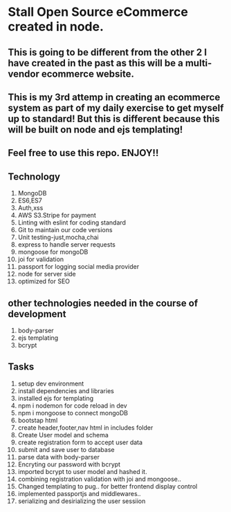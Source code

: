 # Stall Open Source eCommerce created in node.

## This is going to be different from the other 2 I have created in the past as this will be a multi-vendor ecommerce website.

## This is my 3rd attemp in creating an ecommerce system as part of my daily exercise to get myself up to standard! But this is different because this will be built on node and ejs templating!

## Feel free to use this repo. ENJOY!!

## Technology

1. MongoDB
2. ES6,ES7
3. Auth,xss
4. AWS S3.Stripe for payment
5. Linting with eslint for coding standard
6. Git to maintain our code versions
7. Unit testing-just,mocha,chai
8. express to handle server requests
9. mongoose for mongoDB
10. joi for validation
11. passport for logging social media provider
12. node for server side
13. optimized for SEO

## other technologies needed in the course of development

1. body-parser
2. ejs templating
3. bcrypt

## Tasks

1. setup dev environment
2. install dependencies and libraries
3. installed ejs for templating
4. npm i nodemon for code reload in dev
5. npm i mongoose to connect mongoDB
6. bootstap html
7. create header,footer,nav html in includes folder
8. Create User model and schema
9. create registration form to accept user data
10. submit and save user to database
11. parse data with body-parser
12. Encryting our password with bcrypt
13. imported bcrypt to user model and hashed it.
14. combining registration validation with joi and mongoose..
15. Changed templating to pug.. for better frontend display control
16. implemented passportjs and middlewares..
17. serializing and desirializing the user sessiion
